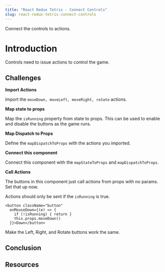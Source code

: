 ```yaml
---
title: "React Redux Tetris - Connect Controls"
slug: react-redux-tetris-connect-controls
---
```


Connect the controls to actions.

# Introduction 

Controls need to issue actions to control the game. 

## Challenges

**Import Actions**

Import the `moveDown, moveLeft, moveRight, rotate` actions.

**Map state to props**

Map the `isRunning` property from state to props. This can be 
used to enable and disable the buttons as the game runs. 

**Map Dispatch to Props**

Define the `mapDispatchToProps` with the actions you imported. 

**Connect this component**

Connect this component with the `mapStateToProps` and 
`mapDispatchToProps`. 

**Call Actions**

The buttons in this component just call actions from 
props with no params. Set that up now. 

Actions should only be sent if the `isRunning` is true. 

```JSX
<button className="button"
  onMouseDown={(e) => {
    if (!isRunning) { return }
    this.props.moveDown()
  }}>Down</button>
```

Make the Left, Right, and Rotate buttons work the same. 

## Conclusion


## Resources

 
